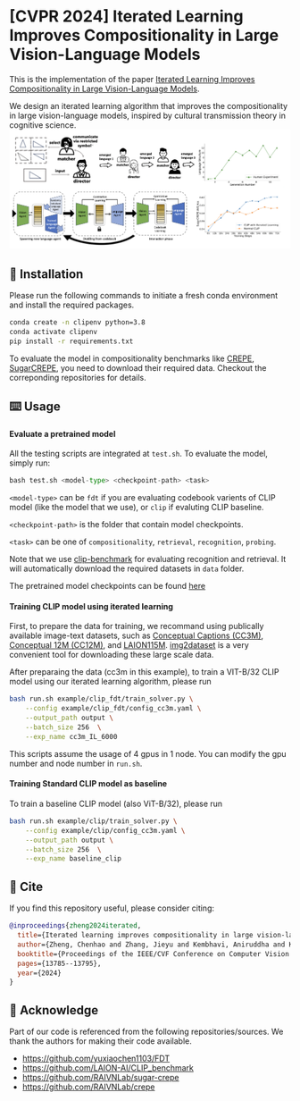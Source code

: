 # [CVPR 2024] Iterated Learning Improves Compositionality in Large Vision-Language Models


This is the implementation of the paper  [Iterated Learning Improves Compositionality in Large Vision-Language Models](https://arxiv.org/abs/2404.02145).

We design an iterated learning algorithm that improves the compositionality in large vision-language models, inspired by cultural transmission theory in cognitive science.
![](images/overview.png)


## :wrench: Installation

Please run the following commands to initiate a fresh conda environment and install the required packages.
```bash
conda create -n clipenv python=3.8 
conda activate clipenv
pip install -r requirements.txt
```

To evaluate the model in compositionality benchmarks like [CREPE](https://github.com/RAIVNLab/CREPE), [SugarCREPE](https://github.com/RAIVNLab/sugar-crepe/blob/main/README.md), you need to download their required data. Checkout the correponding repositories for details.

## :keyboard: Usage

#### Evaluate a pretrained model
All the testing scripts are integrated at `test.sh`. To evaluate the model, simply run:

```python
bash test.sh <model-type> <checkpoint-path> <task>
```

`<model-type>` can be  `fdt` if you are evaluating codebook varients of CLIP model (like the model that we use), or   `clip` if evaluting CLIP baseline.

 `<checkpoint-path>` is the folder that contain model checkpoints. 

`<task>` can be one of  `compositionality`, `retrieval`, `recognition`, `probing`. 

Note that we use [clip-benchmark](https://github.com/LAION-AI/CLIP_benchmark) for evaluating recognition and retrieval. It will automatically download the required datasets in `data` folder.

The pretrained model checkpoints can be found [here]()

#### Training CLIP model using iterated learning

First, to prepare the data for training,  we recommand using publically available image-text datasets, such as [Conceptual Captions (CC3M)](https://ai.google.com/research/ConceptualCaptions/), [Conceptual 12M (CC12M)](https://github.com/google-research-datasets/conceptual-12m), and [LAION115M](https://github.com/salesforce/BLIP). [img2dataset](https://github.com/rom1504/img2dataset) is a very convenient tool for downloading these large scale data.

After preparaing the data (cc3m in this example), to train a VIT-B/32 CLIP model using our iterated learning algorithm, please run

```bash
bash run.sh example/clip_fdt/train_solver.py \
    --config example/clip_fdt/config_cc3m.yaml \
    --output_path output \
    --batch_size 256  \
    --exp_name cc3m_IL_6000
```

This scripts assume the usage of 4 gpus in 1 node. You can modify the gpu number and node number in `run.sh`.

#### Training Standard CLIP model as baseline

To train a baseline CLIP model (also ViT-B/32), please run

```bash
bash run.sh example/clip/train_solver.py \
    --config example/clip/config_cc3m.yaml \
    --output_path output \
    --batch_size 256  \
    --exp_name baseline_clip
```


## :paperclip: Cite
If you find this repository useful, please consider citing:
```bibtex
@inproceedings{zheng2024iterated,
  title={Iterated learning improves compositionality in large vision-language models},
  author={Zheng, Chenhao and Zhang, Jieyu and Kembhavi, Aniruddha and Krishna, Ranjay},
  booktitle={Proceedings of the IEEE/CVF Conference on Computer Vision and Pattern Recognition},
  pages={13785--13795},
  year={2024}
}
```

## :open_book: Acknowledge
Part of our code is referenced from the following repositories/sources. We thank the authors for making their code available.
* https://github.com/yuxiaochen1103/FDT
* https://github.com/LAION-AI/CLIP_benchmark
* https://github.com/RAIVNLab/sugar-crepe
* https://github.com/RAIVNLab/crepe

